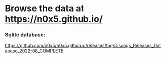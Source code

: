 # Browse the data at https://n0x5.github.io/


### Sqlite database:

https://github.com/n0x5/n0x5.github.io/releases/tag/Discogs_Releases_Database_2022-08_COMPLETE
